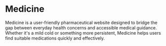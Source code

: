 # Medicine
Medicine is a user-friendly pharmaceutical website designed to bridge the gap between everyday health concerns and accessible medical guidance. Whether it's a mild cold or something more persistent, Medicine helps users find suitable medications quickly and effectively.
